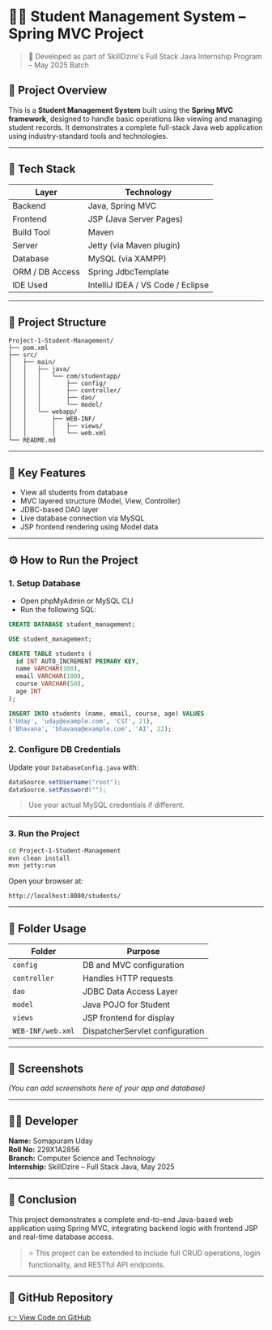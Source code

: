 
# 👨‍🎓 Student Management System – Spring MVC Project

> 🚀 Developed as part of SkillDzire's Full Stack Java Internship Program – May 2025 Batch

## 📌 Project Overview

This is a **Student Management System** built using the **Spring MVC framework**, designed to handle basic operations like viewing and managing student records. It demonstrates a complete full-stack Java web application using industry-standard tools and technologies.

---

## 🧱 Tech Stack

| Layer         | Technology           |
|---------------|----------------------|
| Backend       | Java, Spring MVC     |
| Frontend      | JSP (Java Server Pages) |
| Build Tool    | Maven                |
| Server        | Jetty (via Maven plugin) |
| Database      | MySQL (via XAMPP)    |
| ORM / DB Access | Spring JdbcTemplate |
| IDE Used      | IntelliJ IDEA / VS Code / Eclipse |

---

## 📂 Project Structure

```
Project-1-Student-Management/
├── pom.xml
├── src/
│   ├── main/
│   │   ├── java/
│   │   │   └── com/studentapp/
│   │   │       ├── config/
│   │   │       ├── controller/
│   │   │       ├── dao/
│   │   │       └── model/
│   │   └── webapp/
│   │       ├── WEB-INF/
│   │       │   ├── views/
│   │       │   └── web.xml
└── README.md
```

---

## 🎯 Key Features

- View all students from database
- MVC layered structure (Model, View, Controller)
- JDBC-based DAO layer
- Live database connection via MySQL
- JSP frontend rendering using Model data

---

## ⚙️ How to Run the Project

### 1. Setup Database

- Open phpMyAdmin or MySQL CLI
- Run the following SQL:

```sql
CREATE DATABASE student_management;

USE student_management;

CREATE TABLE students (
  id INT AUTO_INCREMENT PRIMARY KEY,
  name VARCHAR(100),
  email VARCHAR(100),
  course VARCHAR(50),
  age INT
);

INSERT INTO students (name, email, course, age) VALUES
('Uday', 'uday@example.com', 'CST', 21),
('Bhavana', 'bhavana@example.com', 'AI', 22);
```

### 2. Configure DB Credentials

Update your `DatabaseConfig.java` with:

```java
dataSource.setUsername("root");
dataSource.setPassword("");
```

> Use your actual MySQL credentials if different.

---

### 3. Run the Project

```bash
cd Project-1-Student-Management
mvn clean install
mvn jetty:run
```

Open your browser at:
```
http://localhost:8080/students/
```

---

## 🔧 Folder Usage

| Folder | Purpose |
|--------|---------|
| `config` | DB and MVC configuration |
| `controller` | Handles HTTP requests |
| `dao` | JDBC Data Access Layer |
| `model` | Java POJO for Student |
| `views` | JSP frontend for display |
| `WEB-INF/web.xml` | DispatcherServlet configuration |

---

## 📌 Screenshots

*(You can add screenshots here of your app and database)*

---

## 👨‍💻 Developer

**Name:** Somapuram Uday  
**Roll No:** 229X1A2856  
**Branch:** Computer Science and Technology  
**Internship:** SkillDzire – Full Stack Java, May 2025

---

## 🏁 Conclusion

This project demonstrates a complete end-to-end Java-based web application using Spring MVC, integrating backend logic with frontend JSP and real-time database access.

> ⭐ This project can be extended to include full CRUD operations, login functionality, and RESTful API endpoints.

---

## 🔗 GitHub Repository

[👉 View Code on GitHub](https://github.com/udaycodespace/SkillDzire-x-ST-Full-Stack-Java-25)
